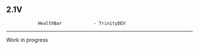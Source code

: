 2.1V
------------------------------------------------------------------------
				HealthBar            - TrinityDEV
------------------------------------------------------------------------

Work in progress
